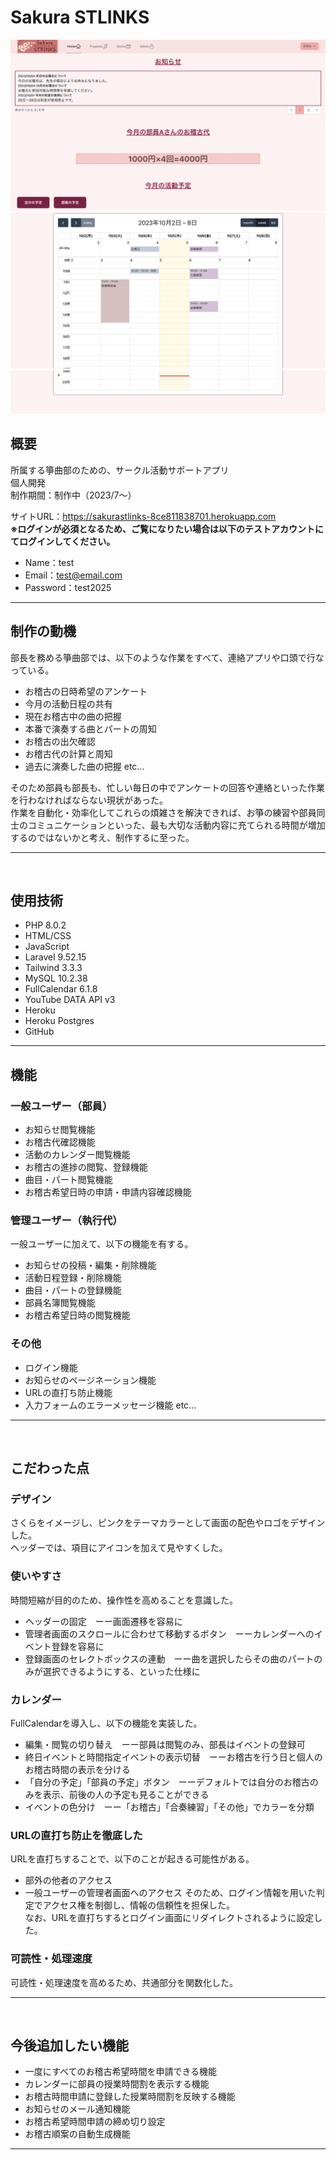 # Sakura STLINKS
![ホーム画面](public/images/home1.png "home1")
![ホーム画面](public/images/home2.png "home2")
![ホーム画面](public/images/home3.png "home3")

## 概要
所属する箏曲部のための、サークル活動サポートアプリ<br>
個人開発<br>
制作期間：制作中（2023/7～）<br>

サイトURL：https://sakurastlinks-8ce811838701.herokuapp.com<br>
**※ログインが必須となるため、ご覧になりたい場合は以下のテストアカウントにてログインしてください。**
- Name：test
- Email：test@email.com
- Password：test2025
<hr>

## 制作の動機
部長を務める箏曲部では、以下のような作業をすべて、連絡アプリや口頭で行なっている。<br>

- お稽古の日時希望のアンケート
- 今月の活動日程の共有
- 現在お稽古中の曲の把握
- 本番で演奏する曲とパートの周知
- お稽古の出欠確認
- お稽古代の計算と周知
- 過去に演奏した曲の把握 etc...

そのため部員も部長も、忙しい毎日の中でアンケートの回答や連絡といった作業を行わなければならない現状があった。<br>
作業を自動化・効率化してこれらの煩雑さを解決できれば、お箏の練習や部員同士のコミュニケーションといった、最も大切な活動内容に充てられる時間が増加するのではないかと考え、制作するに至った。
<hr><br>

## 使用技術
- PHP 8.0.2
- HTML/CSS
- JavaScript
- Laravel 9.52.15
- Tailwind 3.3.3
- MySQL 10.2.38
- FullCalendar 6.1.8
- YouTube DATA API v3
- Heroku 
- Heroku Postgres
- GitHub
<hr>

<!-- ## アーキテクチャ
<img src="https://user-images.githubusercontent.com/70557787/193438843-8ba6a83c-a515-4783-b38a-f6f30d3b8755.png">
<hr> -->

## 機能
### 一般ユーザー（部員）
- お知らせ閲覧機能
- お稽古代確認機能
- 活動のカレンダー閲覧機能
- お稽古の進捗の閲覧、登録機能
- 曲目・パート閲覧機能
- お稽古希望日時の申請・申請内容確認機能

### 管理ユーザー（執行代）
一般ユーザーに加えて、以下の機能を有する。<br>
- お知らせの投稿・編集・削除機能
- 活動日程登録・削除機能
- 曲目・パートの登録機能
- 部員名簿閲覧機能
- お稽古希望日時の閲覧機能

### その他
- ログイン機能
- お知らせのページネーション機能
- URLの直打ち防止機能
- 入力フォームのエラーメッセージ機能 etc...
<hr><br>


## こだわった点
### デザイン
さくらをイメージし、ピンクをテーマカラーとして画面の配色やロゴをデザインした。<br>
ヘッダーでは、項目にアイコンを加えて見やすくした。<br>

### 使いやすさ
時間短縮が目的のため、操作性を高めることを意識した。<br>
- ヘッダーの固定　ーー画面遷移を容易に
- 管理者画面のスクロールに合わせて移動するボタン　ーーカレンダーへのイベント登録を容易に
- 登録画面のセレクトボックスの連動　ーー曲を選択したらその曲のパートのみが選択できるようにする、といった仕様に

### カレンダー
FullCalendarを導入し、以下の機能を実装した。
- 編集・閲覧の切り替え　ーー部員は閲覧のみ、部長はイベントの登録可
- 終日イベントと時間指定イベントの表示切替　ーーお稽古を行う日と個人のお稽古時間の表示を分ける
- 「自分の予定」「部員の予定」ボタン　ーーデフォルトでは自分のお稽古のみを表示、前後の人の予定も見ることができる
- イベントの色分け　ーー「お稽古」「合奏練習」「その他」でカラーを分類

### URLの直打ち防止を徹底した
URLを直打ちすることで、以下のことが起きる可能性がある。<br>
- 部外の他者のアクセス
- 一般ユーザーの管理者画面へのアクセス
そのため、ログイン情報を用いた判定でアクセス権を制御し、情報の信頼性を担保した。<br>
なお、URLを直打ちするとログイン画面にリダイレクトされるように設定した。

<!-- 
### スマホ対応
レビューを投稿する大学生はPCを使う可能性がある一方で、受験生は基本的にスマホで利用すると考えられるため、レスポンシブデザインを意識した。 -->

### 可読性・処理速度
可読性・処理速度を高めるため、共通部分を関数化した。


<hr><br>

## 今後追加したい機能
- 一度にすべてのお稽古希望時間を申請できる機能
- カレンダーに部員の授業時間割を表示する機能
- お稽古時間申請に登録した授業時間割を反映する機能
- お知らせのメール通知機能
- お稽古希望時間申請の締め切り設定
- お稽古順案の自動生成機能
<hr><br>

<!-- ## スクリーンショット
### レビューの投稿画面
<img src="https://user-images.githubusercontent.com/70557787/192693275-72d3886d-7a54-4d42-8dfe-996686d5f3c1.png">
<img src="https://user-images.githubusercontent.com/70557787/192693366-2f498d75-e127-4ed7-9f54-69cb298e35d9.png">
<br>

### レビューの投稿者（大学生）のプロフィール画面
<img src="https://user-images.githubusercontent.com/70557787/192445726-6b564c75-4897-46f2-8c5b-911c155fae89.png">
<img src="https://user-images.githubusercontent.com/70557787/192445886-74094eaf-937f-419a-90ad-c31e73b2ca32.png">
※「編集」「削除」ボタンは、レビューを投稿した大学生本人にしか表示されません。 -->